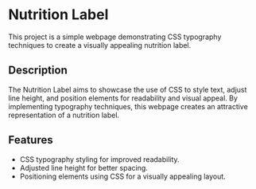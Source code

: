 # Nutrition Label

This project is a simple webpage demonstrating CSS typography techniques to create a visually appealing nutrition label.

## Description

The Nutrition Label aims to showcase the use of CSS to style text, adjust line height, and position elements for readability and visual appeal. By implementing typography techniques, this webpage creates an attractive representation of a nutrition label.

## Features

- CSS typography styling for improved readability.
- Adjusted line height for better spacing.
- Positioning elements using CSS for a visually appealing layout.

